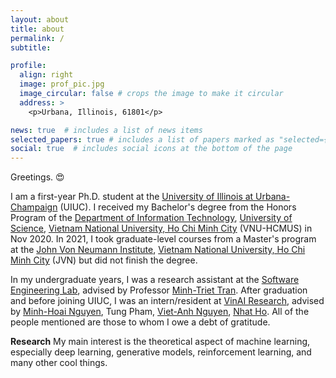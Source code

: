 ```yaml
---
layout: about
title: about
permalink: /
subtitle:

profile:
  align: right
  image: prof_pic.jpg
  image_circular: false # crops the image to make it circular
  address: >
    <p>Urbana, Illinois, 61801</p>

news: true  # includes a list of news items
selected_papers: true # includes a list of papers marked as "selected={true}"
social: true  # includes social icons at the bottom of the page
---
```


Greetings. :heart_eyes:

I am a first-year Ph.D. student at the [University of Illinois at Urbana-Champaign](https://illinois.edu/) (UIUC). I received my Bachelor's degree from the Honors Program of the [Department of Information Technology](https://www.fit.hcmus.edu.vn/vn/), [University of Science](https://hcmus.edu.vn/), [Vietnam National University, Ho Chi Minh City](https://vnuhcm.edu.vn/) (VNU-HCMUS) in Nov 2020. In 2021, I took graduate-level courses from a Master's program at the [John Von Neumann Institute](http://www.jvn.edu.vn/), [Vietnam National University, Ho Chi Minh City](https://vnuhcm.edu.vn/) (JVN) but did not finish the degree.

In my undergraduate years, I was a research assistant at the [Software Engineering Lab](https://www.selab.hcmus.edu.vn/), advised by Professor [Minh-Triet Tran](https://www.fit.hcmus.edu.vn/~tmtriet/). After graduation and before joining UIUC, I was an intern/resident at [VinAI Research](https://www.vinai.io/), advised by [Minh-Hoai Nguyen](https://www3.cs.stonybrook.edu/~minhhoai/), Tung Pham, [Viet-Anh Nguyen](http://www.vietanhnguyen.net/), [Nhat Ho](nhatptnk8912.github.io). All of the people mentioned are those to whom I owe a debt of gratitude.

**Research** My main interest is the theoretical aspect of machine learning, especially deep learning, generative models, reinforcement learning, and many other cool things.
